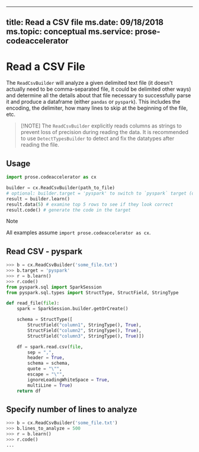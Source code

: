 
---
title: Read a CSV file
ms.date: 09/18/2018
ms.topic: conceptual
ms.service: prose-codeaccelerator
---

# Read a CSV File

The `ReadCsvBuilder` will analyze a given delimited text file (it doesn't actually need to be comma-separated file, it
could be delimited other ways) and determine all the details about that file necessary to successfully parse it and
produce a dataframe (either `pandas` or `pyspark`).  This includes the encoding, the delimiter, how many lines to skip at
the beginning of the file, etc.

> [!NOTE] The `ReadCsvBuilder` explicitly reads columns as strings to prevent loss of precision during reading the data.
> It is recommended to use `DetectTypesBuilder` to detect and fix the datatypes after reading the file. 

## Usage

``` python
import prose.codeaccelerator as cx

builder = cx.ReadCsvBuilder(path_to_file)
# optional: builder.target = 'pyspark' to switch to `pyspark` target (default is 'pandas')
result = builder.learn()
result.data(5) # examine top 5 rows to see if they look correct
result.code() # generate the code in the target
```

> [!NOTE]
> All examples assume `import prose.codeaccelerator as cx`.

## Read CSV - pyspark

```python
>>> b = cx.ReadCsvBuilder('some_file.txt')
>>> b.target = 'pyspark'
>>> r = b.learn()
>>> r.code()
from pyspark.sql import SparkSession
from pyspark.sql.types import StructType, StructField, StringType

def read_file(file):
    spark = SparkSession.builder.getOrCreate()

    schema = StructType([
        StructField("column1", StringType(), True),
        StructField("column2", StringType(), True),
        StructField("column3", StringType(), True)])

    df = spark.read.csv(file,
        sep = ",",
        header = True,
        schema = schema,
        quote = "\"",
        escape = "\"",
        ignoreLeadingWhiteSpace = True,
        multiLine = True)
    return df

```

## Specify number of lines to analyze

```python
>>> b = cx.ReadCsvBuilder('some_file.txt')
>>> b.lines_to_analyze = 500
>>> r = b.learn()
>>> r.code()
...

```
